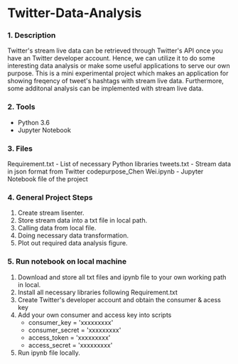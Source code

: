 # Twitter-Data-Analysis

### 1. Description 

Twitter's stream live data can be retrieved through Twitter's API once you have an Twitter developer account. Hence, we can utilize it to do some interesting data analysis or make some useful applications to serve our own purpose. This is a mini experimental project which makes an application for showing freqency of tweet's hashtags with stream live data. Furthermore, some additonal analysis can be implemented with stream live data. 


### 2. Tools

 * Python 3.6
 * Jupyter Notebook

### 3. Files
Requirement.txt - List of necessary Python libraries
tweets.txt - Stream data in json format from Twitter
codepurpose_Chen Wei.ipynb - Jupyter Notebook file of the project

### 4. General Project Steps

1. Create stream lisenter.
2. Store stream data into a txt file in local path.
3. Calling data from local file.
4. Doing necessary data transformation.
5. Plot out required data analysis figure.


### 5. Run notebook on local machine

1. Download and store all txt files and ipynb file to your own working path in local.
3. Install all necessary libraries following Requirement.txt
4. Create Twitter's developer account and obtain the consumer & acess key
5. Add your own consumer and access key into scripts
   * consumer_key = 'xxxxxxxxx'
   * consumer_secret = 'xxxxxxxxx' 
   * access_token = 'xxxxxxxxx'
   * access_secret = 'xxxxxxxxx'
6. Run ipynb file locally.

